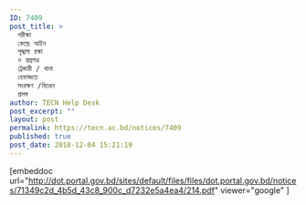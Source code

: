 ```yaml
---
ID: 7409
post_title: >
  পরীক্ষা
  কেন্দ্রে আইন
  শৃঙ্খলা রক্ষা
  ও প্রশ্নপত্র
  ট্রেজারী / থানা
  হেফাজতে
  সংরক্ষণ /বিতরন
  প্রসঙ্গ
author: TECN Help Desk
post_excerpt: ""
layout: post
permalink: https://tecn.ac.bd/notices/7409
published: true
post_date: 2018-12-04 15:21:19
---
```

[embeddoc url="http://dot.portal.gov.bd/sites/default/files/files/dot.portal.gov.bd/notices/71349c2d_4b5d_43c8_900c_d7232e5a4ea4/214.pdf" viewer="google" ]